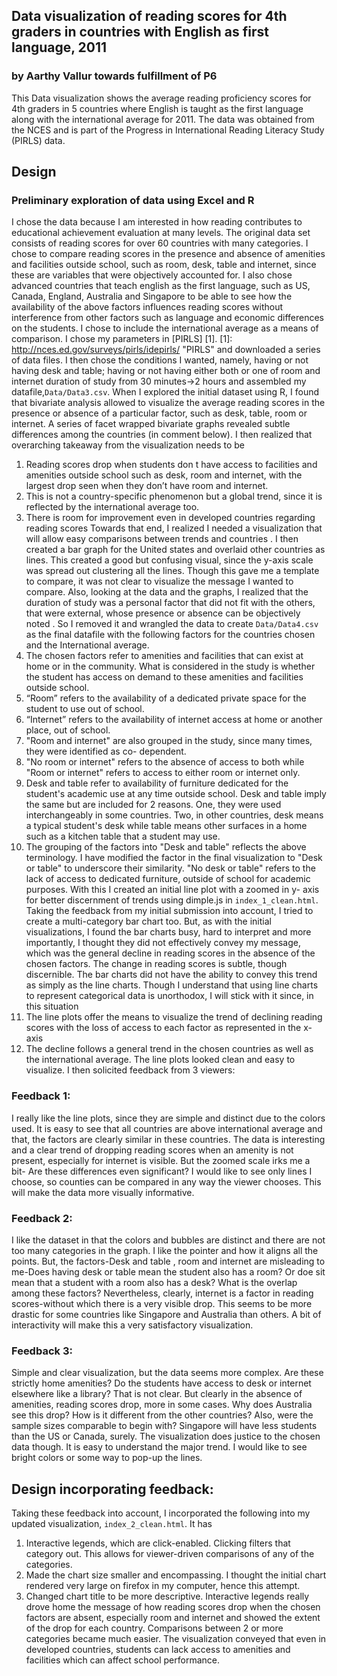 ## Data visualization of reading scores for 4th graders in countries with English as first language, 2011
### by Aarthy Vallur towards fulfillment of P6
This Data visualization shows the average reading proficiency scores for 4th graders in 5 countries where English is taught as the first language along with the international average for 2011. The data was obtained from the NCES and is part of the Progress in International Reading Literacy Study (PIRLS) data.
## Design
### Preliminary exploration of data using Excel and R
I chose the data because I am interested in how reading contributes to educational achievement evaluation at many levels. The original data set consists of reading scores for over 60 countries with many categories. I chose to compare reading scores in the presence and absence of amenities and facilities outside school, such as room, desk, table and internet, since these are variables that were objectively accounted for. I also chose advanced countries that teach english as the first language, such as US, Canada, England, Australia and Singapore to be able to see how the availability of the above factors influences reading scores without interference from other factors such as language and economic differences on the students. I chose to include the international average as a means of comparison. 
I chose my parameters in [PIRLS] [1].
 [1]: http://nces.ed.gov/surveys/pirls/idepirls/ "PIRLS"
 and downloaded a series of data files. I then chose the conditions I wanted, namely, having or not having desk and table; having or not having either both or one of room and internet duration of study from 30 minutes->2 hours and assembled my datafile,```Data/Data3.csv```.  When I explored the initial dataset using R, I found that bivariate analysis allowed to visualize the average reading scores in the presence or absence of a particular factor, such as desk, table, room or internet. A series of facet wrapped bivariate graphs revealed subtle differences among the countries (in comment below). I then realized that overarching takeaway from the visualization needs to be
1. Reading scores drop when students don t have access to facilities and amenities outside school such as desk, room and internet, with the largest drop seen when they don’t have room and internet.
2. This is not a  country-specific phenomenon but a global trend, since it is reflected by the international average too. 
3. There is room for improvement even in developed countries regarding reading scores 
Towards that end, I realized I needed a visualization that will allow easy comparisons between trends and countries .  I then created a bar graph for the United states and overlaid other countries as lines. This created a good but confusing visual, since the y-axis scale was spread out clustering all the lines. Though this gave me a template to compare, it was not clear to visualize the message I wanted to compare. 
Also, looking at the data and the graphs, I realized that the duration of study was a personal factor that did not fit with the others, that were external, whose presence or absence can be objectively noted . So I removed it and wrangled the data to create ```Data/Data4.csv```  as the final datafile with the following factors for the countries chosen and the International average.
1. The chosen factors refer to amenities and facilities that can exist at home or in the community. What is considered in the study is whether the student has access on demand to these amenities and facilities outside school.
2. “Room” refers to the availability of a dedicated private space for the student to use out of school. 
3. “Internet” refers to the availability of internet access at home or another place, out of school.
4. "Room and internet" are also grouped in the study, since many times, they were identified as co- dependent. 
5.  "No room or internet" refers to the absence of access to both while "Room or internet" refers to access to either room or internet only. 
6. Desk and table refer to availability of furniture dedicated for the student's academic use at any time outside school. Desk and table imply the same but are included for 2 reasons. One, they were used interchangeably in some countries. Two, in other countries, desk means a typical student's desk while table means other surfaces in a home such as a kitchen table that a student may use. 
7. The grouping of the factors into "Desk and table" reflects the above terminology. I have modified the factor in the final visualization to "Desk or table" to underscore their similarity. "No desk or table" refers to the lack of access to dedicated furniture,  outside of school for academic purposes.
With this I created an initial line plot with a zoomed in y- axis for better discernment of trends using dimple.js in `index_1_clean.html`.  Taking the feedback from my initial submission into account, I tried to create a multi-category bar chart too. But, as with the initial visualizations, I found the bar charts busy, hard to interpret and more importantly, I thought they did not effectively convey my message, which was the general decline in reading scores in the absence of the chosen factors. The change in reading scores is subtle, though discernible. The bar charts did not have the ability to convey this trend as simply as the line charts. Though I understand that using line charts to represent categorical data is unorthodox, I will stick with it since, in this situation
1.  The line plots offer the means to visualize the trend of declining reading scores with the loss of access to each factor as represented in the x- axis
2. The decline follows a general trend in the chosen countries as well as the international average.
The line plots looked clean and easy to visualize. I then solicited feedback from 3 viewers:
### Feedback 1:
I really like the line plots, since they are simple and distinct due to the colors used. It is easy to see that all countries are above international average and that, the factors are clearly similar in these countries. The data is interesting and a clear trend of dropping reading scores when an amenity is not present, especially for internet is visible. But the zoomed scale irks me a bit- Are these differences even significant? I would like to see only lines I choose, so counties can be compared in any way the viewer chooses. This will make the data more visually informative.
### Feedback 2:
I like the dataset in that the colors and bubbles are distinct and there are not too many categories in the graph. I like the pointer and how it aligns all the points. But, the factors-Desk and table , room and internet are misleading to me-Does having desk or table mean the student also has a room? Or doe sit mean that a student with a room also has a desk? What is the overlap among these factors? Nevertheless, clearly, internet is a factor in reading scores-without which there is a very visible drop. This seems to be more drastic for some countries like Singapore and Australia than others. A bit of interactivity will make this a very satisfactory visualization.
### Feedback 3:
Simple and clear visualization, but the data seems more complex. Are these strictly home amenities? Do the students have access to desk or internet elsewhere like a library? That is not clear. But clearly in the absence of amenities, reading scores drop, more in some cases. Why does Australia see this drop? How is it different from the other countries? Also, were the sample sizes comparable to begin with? Singapore will have less students than the US or Canada, surely. The visualization does justice to the chosen data though. It is easy to understand the major trend. I would like to see bright colors or some way to pop-up the lines.
## Design incorporating feedback:
Taking these feedback into account, I incorporated the following into my updated visualization, `index_2_clean.html`. It has
1. Interactive legends, which are click-enabled. Clicking filters that category out. This allows for viewer-driven comparisons of any of the categories.
2. Made the chart size smaller and encompassing. I thought the initial chart rendered very large on firefox in my computer, hence this attempt.
3. Changed chart title to be more descriptive.
Interactive legends really drove home the message of how reading scores drop when the chosen factors are absent, especially room and internet and showed the extent of the drop for each country. Comparisons between 2 or more categories became much easier. The visualization conveyed that even in developed countries, students can lack access to amenities and facilities which can affect school performance. 




